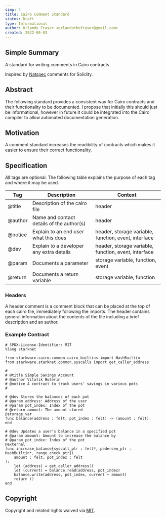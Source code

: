 ```yaml
---
simp: 4
title: Cairo Comment Standard
status: Draft
type: Informational
author: Orlando Fraser <orlandothefraser@gmail.com>
created: 2022-06-03
---
```


## Simple Summary

A standard for writing comments in Cairo contracts.

Inspired by [Natspec](https://docs.soliditylang.org/en/v0.8.14/natspec-format.html) comments for Solidity.

## Abstract

The following standard provides a consistent way for Cairo contracts and their functionality to be documented. I propose that initially this should just be informational, however in future it could be integrated into the Cairo compiler to allow automated documentation generation. 


## Motivation

A comment standard increases the readibility of contracts which makes it easier to ensure their correct functionality. 


## Specification

All tags are optional. The following table explains the purpose of each tag and where it may be used. 

| Tag     | Description                               | Context                                               |
|---------|-------------------------------------------|-------------------------------------------------------|
| @title  | Description of the cairo file             | header                                                |
| @author | Name and contact details of the author(s) | header                                                |
| @notice | Explain to an end user what this does     | header, storage variable, function, event, interface  |
| @dev    | Explain to a developer any extra details  | header, storage variable, function, event, interface  |
| @param  | Documents a parameter                     | storage variable, function, event                     |
| @return | Documents a return variable               | storage variable, function                            |

### Headers 

A header comment is a comment block that can be placed at the top of each cairo file, immediately following the imports. The header contains general information about the contents of the file including a brief description and an author.


### Example Contract
```
# SPDX-License-Identifier: MIT
%lang starknet

from starkware.cairo.common.cairo_builtins import HashBuiltin
from starkware.starknet.common.syscalls import get_caller_address

#
# @title Simple Savings Account
# @author Vitalik Buterin
# @notice A contract to track users' savings in various pots
#

# @dev Stores the balances of each pot
# @param address: Address of the user
# @param pot_index: Index of the pot
# @return amount: The amount stored
@storage_var
func balance(address : felt, pot_index : felt) -> (amount : felt):
end

# @dev Updates a user's balance in a specified pot
# @param amount: Amount to increase the balance by
# @param pot_index: Index of the pot
@external
func increase_balance{syscall_ptr : felt*, pedersen_ptr : HashBuiltin*, range_check_ptr}(
    amount : felt, pot_index : felt
):
    let (address) = get_caller_address()
    let (current) = balance.read(address, pot_index)
    balance.write(address, pot_index, current + amount)
    return ()
end
```

## Copyright

Copyright and related rights waived via [MIT](../LICENSE).
